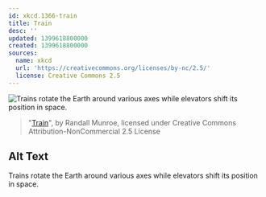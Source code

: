 ```yaml
---
id: xkcd.1366-train
title: Train
desc: ''
updated: 1399618800000
created: 1399618800000
sources:
  name: xkcd
  url: 'https://creativecommons.org/licenses/by-nc/2.5/'
  license: Creative Commons 2.5
---
```

![Trains rotate the Earth around various axes while elevators shift its position in space.](https://imgs.xkcd.com/comics/train.png)
> "[Train](https://xkcd.com/1366/)", by Randall Munroe, licensed under Creative Commons Attribution-NonCommercial 2.5 License

## Alt Text
Trains rotate the Earth around various axes while elevators shift its position in space.
